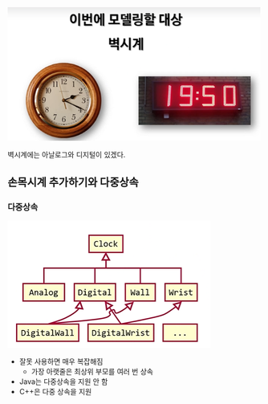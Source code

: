 ![image-20211220192225310](https://raw.githubusercontent.com/yeonnex/image-server/main/img/image-20211220192225310.png)

벽시계에는 아날로그와 디지털이 있겠다.

## 손목시계 추가하기와 다중상속

### 다중상속

![image-20211220202209721](https://raw.githubusercontent.com/yeonnex/image-server/main/img/image-20211220202209721.png)

- 잘못 사용하면 매우 복잡해짐
  - 가장 아랫줄은 최상위 부모를 여러 번 상속
- Java는 다중상속을 지원 안 함
- C++은 다중 상속을 지원


